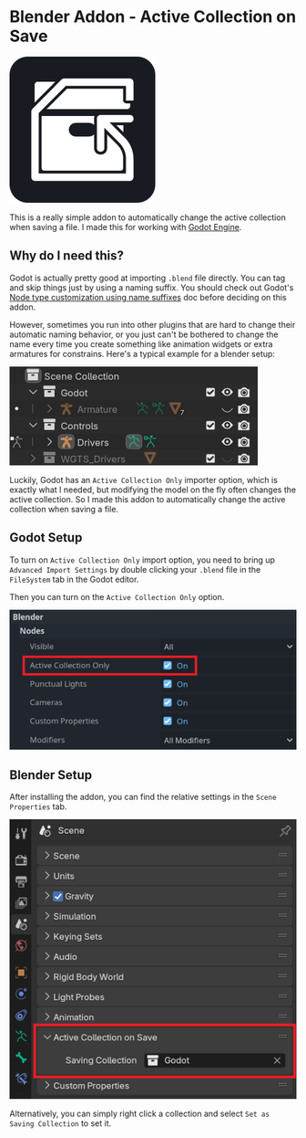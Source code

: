 # Blender Addon - Active Collection on Save

![Icon](images/icon.png)

This is a really simple addon to automatically change the active collection when saving a file. I made this for working with [Godot Engine](https://godotengine.org/).

## Why do I need this?

Godot is actually pretty good at importing `.blend` file directly. You can tag and skip things just by using a naming suffix. You should check out Godot's [Node type customization using name suffixes](https://docs.godotengine.org/en/4.3/tutorials/assets_pipeline/importing_3d_scenes/node_type_customization.html) doc before deciding on this addon.

However, sometimes you run into other plugins that are hard to change their automatic naming behavior, or you just can't be bothered to change the name every time you create something like animation widgets or extra armatures for constrains. Here's a typical example for a blender setup:

![Blender Setup](images/blender-outliner.png)

Luckily, Godot has an `Active Collection Only` importer option, which is exactly what I needed, but modifying the model on the fly often changes the active collection. So I made this addon to automatically change the active collection when saving a file.

## Godot Setup

To turn on `Active Collection Only` import option, you need to bring up `Advanced Import Settings` by double clicking your `.blend` file in the `FileSystem` tab in the Godot editor.

Then you can turn on the `Active Collection Only` option.

![Active Collection Only](images/godot-importer.png)

## Blender Setup

After installing the addon, you can find the relative settings in the `Scene Properties` tab.

![Scene Properties](images/blender-properties.png)

Alternatively, you can simply right click a collection and select `Set as Saving Collection` to set it.
